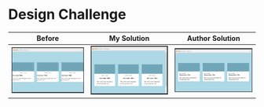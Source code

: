 # Design Challenge

Before | My Solution | Author Solution
:-----:|:-----------:|:------:|
![](before.png) | ![](my-solution.png) | ![](author-solution.png)